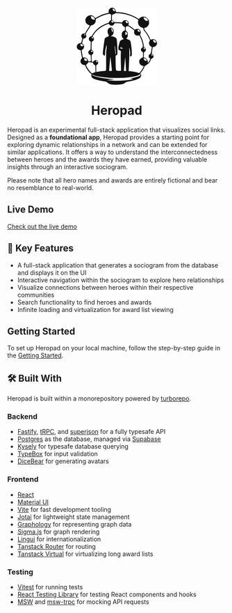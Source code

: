 <p align="center">
  <picture>
    <source media="(prefers-color-scheme: dark)" srcset="./media/logo-light.png">
    <img alt="Heropad'" src="./media/logo-dark.png">
  </picture>
</p>

<h1 align="center">Heropad</h1>

Heropad is an experimental full-stack application that visualizes social links. Designed as a **foundational app**, Heropad provides a starting point for exploring dynamic relationships in a network and can be extended for similar applications. It offers a way to understand the interconnectedness between heroes and the awards they have earned, providing valuable insights through an interactive sociogram.

Please note that all hero names and awards are entirely fictional and bear no resemblance to real-world.

## Live Demo

[Check out the live demo](https://heropad.gzukas.lt)

## 🚀 Key Features

- A full-stack application that generates a sociogram from the database and displays it on the UI
- Interactive navigation within the sociogram to explore hero relationships
- Visualize connections between heroes within their respective communities
- Search functionality to find heroes and awards
- Infinite loading and virtualization for award list viewing

## Getting Started

To set up Heropad on your local machine, follow the step-by-step guide in the [Getting Started](./GETTING_STARTED.md).

## 🛠 Built With

Heropad is built within a monorepository powered by [turborepo](https://turbo.build/repo).

### Backend

- [Fastify](https://fastify.dev), [tRPC](https://trpc.io), and [superjson](https://github.com/blitz-js/superjson) for a fully typesafe API
- [Postgres](https://www.postgresql.org) as the database, managed via [Supabase](https://supabase.com)
- [Kysely](https://kysely.dev) for typesafe database querying
- [TypeBox](https://github.com/sinclairzx81/typebox) for input validation
- [DiceBear](https://www.dicebear.com/) for generating avatars

### Frontend

- [React](https://react.dev)
- [Material UI](https://mui.com)
- [Vite](https://vitejs.dev) for fast development tooling
- [Jotai](https://jotai.org) for lightweight state management
- [Graphology](https://graphology.github.io) for representing graph data
- [Sigma.js](https://www.sigmajs.org) for graph rendering
- [Lingui](https://lingui.dev) for internationalization
- [Tanstack Router](https://tanstack.com/router) for routing
- [Tanstack Virtual](https://tanstack.com/virtual) for virtualizing long award lists

### Testing

- [Vitest](https://vitest.dev) for running tests
- [React Testing Library](https://testing-library.com/docs/react-testing-library/intro) for testing React components and hooks
- [MSW](https://mswjs.io) and [msw-trpc](https://github.com/maloguertin/msw-trpc) for mocking API requests
